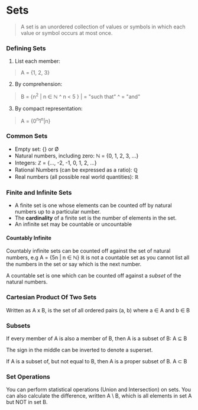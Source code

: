 # Sets
> A set is an unordered collection of values or symbols in which each value or symbol occurs at most once.

### Defining Sets
1. List each member:
> A = {1, 2, 3}

2. By comprehension:
> B = {n<sup>2</sup> | n ∈ ℕ ^ n < 5 }
> | = "such that"
> ^ = "and"

3. By compact representation:
> A = {0<sup>n</sup>1<sup>n</sup>|n}

### Common Sets
- Empty set: {} or Ø
- Natural numbers, including zero: ℕ = {0, 1, 2, 3, ...}
- Integers: ℤ = {..., -2, -1, 0, 1, 2, ...}
- Rational Numbers (can be expressed as a ratio): ℚ
- Real numbers (all possible real world quantities): ℝ

### Finite and Infinite Sets
- A finite set is one whose elements can be counted off by natural numbers up to a particular number.
- The **cardinality** of a finite set is the number of elements in the set.
- An infinite set may be countable or uncountable

#### Countably Infinite
Countably infinite sets can be counted off against the set of natural numbers, e.g A = {5n | n ∈ ℕ}
ℝ is not a countable set as you cannot list all the numbers in the set or say which is the next number.

A countable set is one which can be counted off against a *subset* of the natural numbers.

### Cartesian Product Of Two Sets
Written as A x B, is the set of all ordered pairs (a, b) where a ∈ A and b ∈ B

### Subsets
If every member of A is also a member of B, then A is a subset of B:
A ⊆ B

The sign in the middle can be inverted to denote a superset.

If A is a subset of, but not equal to B, then A is a proper subset of B.
A ⊂ B

### Set Operations
You can perform statistical operations (Union and Intersection) on sets.
You can also calculate the difference, written A \ B, which is all elements in set A but NOT in set B.
